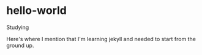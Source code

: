 # hello-world
Studying

Here's where I mention that I'm learning jekyll and needed to start from the ground up.
